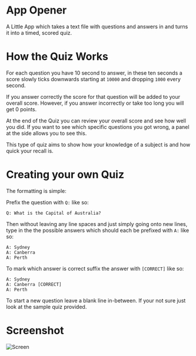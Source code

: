 # App Opener

A Little App which takes a text file with questions and answers in and turns it into a timed, scored quiz.

# How the Quiz Works

For each question you have 10 second to answer, in these ten seconds a score slowly ticks downwards starting at `10000` and dropping `1000` every second.

If you answer correctly the score for that question will be added to your overall score. However, if you answer incorrectly or take too long you will get 0 points.

At the end of the Quiz you can review your overall score and see how well you did. If you want to see which specific questions you got wrong, a panel at the side allows you to see this. 

This type of quiz aims to show how your knowledge of a subject is and how quick your recall is.

# Creating your own Quiz

The formatting is simple:

Prefix the question with `Q:` like so:

    Q: What is the Capital of Australia?

Then without leaving any line spaces and just simply going onto new lines, type in the the possible answers which should each be prefixed with `A:` like so:

    A: Sydney
    A: Canberra
    A: Perth

To mark which answer is correct suffix the answer with `[CORRECT]` like so:

    A: Sydney
    A: Canberra [CORRECT]
    A: Perth

To start a new question leave a blank line in-between. If your not sure just look at the sample quiz provided.

# Screenshot

![Screen](http://idzr.org/0fec)